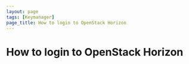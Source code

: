 ```yaml
---
layout: page
tags: [Keymanager]
page_title: How to login to OpenStack Horizon
---
```


# How to login to OpenStack Horizon

